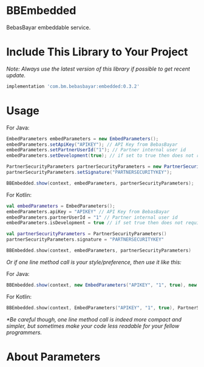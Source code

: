 # BBEmbedded
BebasBayar embeddable service.

# Include This Library to Your Project

*Note: Always use the latest version of this library if possible to get recent update.*

```gradle
implementation 'com.bm.bebasbayar:embedded:0.3.2'
```

# Usage

For Java:

```java
EmbedParameters embedParameters = new EmbedParameters();
embedParameters.setApiKey("APIKEY"); // API Key from BebasBayar
embedParameters.setPartnerUserId("1"); // Partner internal user id
embedParameters.setDevelopment(true); // if set to true then does not require both valid APIKEY and PARTNERSECURITYKEY.

PartnerSecurityParameters partnerSecurityParameters = new PartnerSecurityParameters();
partnerSecurityParameters.setSignature("PARTNERSECURITYKEY");

BBEmbedded.show(context, embedParameters, partnerSecurityParameters);
```

For Kotlin:

```kotlin
val embedParameters = EmbedParameters();
embedParameters.apiKey = "APIKEY" // API Key from BebasBayar
embedParameters.partnerUserId = "1" // Partner internal user id
embedParameters.isDevelopment = true // if set true then does not require both valid APIKEY and PARTNERSECURITYKEY.

val partnerSecurityParameters = PartnerSecurityParameters()
partnerSecurityParameters.signature = "PARTNERSECURITYKEY"

BBEmbedded.show(context, embedParameters, partnerSecurityParameters)
```

*Or if one line method call is your style/preference, then use it like this:*

For Java:

```java
BBEmbedded.show(context, new EmbedParameters("APIKEY", "1", true), new PartnerSecurityParameters("PARTNERSECURITYKEY"));
```

For Kotlin:

```kotlin
BBEmbedded.show(context, EmbedParameters("APIKEY", "1", true), PartnerSecurityParameters("PARTNERSECURITYKEY"))
```
*&ast;Be careful though, one line method call is indeed more compact and simpler, but sometimes make your code less readable for your fellow programmers.*

# About Parameters
